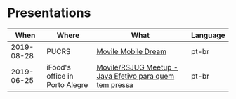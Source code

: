 # Presentations

| When  | Where | What | Language |
|---|---|---|---|
| 2019-08-28 | PUCRS  | [Movile Mobile Dream](2019-08-28-movile-mobile-dream.md) | pt-br |
| 2019-06-25 | iFood's office in Porto Alegre | [Movile/RSJUG Meetup - Java Efetivo para quem tem pressa](2019-06-25-movile-rsjug-meetup.md) | pt-br |